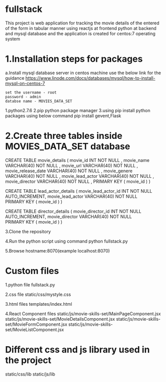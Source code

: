 # fullstack

This project is web application for tracking the movie details of the entered of the form in tabular manner using reactjs at frontend python at backend and mysql database and the application is created for centos:7 operating system

1.Installation steps for packages
==================================================================================================================

  a.Install mysql database server in centos machine use the below link for the guidance
  https://www.linode.com/docs/databases/mysql/how-to-install-mysql-on-centos-7
  
    set the username - root
    password - admin
    databse name - MOVIES_DATA_SET

  1.python2.7.6
  2.pip python package manager
  3.using pip install python packages using below command
    pip install gevent,Flask

2.Create three tables inside MOVIES_DATA_SET database 
===================================================================================================================


CREATE TABLE movie_details
(
  movie_id INT NOT NULL ,
  movie_name VARCHAR(40) NOT NULL , 
  movie_url VARCHAR(40) NOT NULL , 
  movie_release_date VARCHAR(40) NOT NULL , 
  movie_genere VARCHAR(40) NOT NULL ,
  movie_lead_actor VARCHAR(40) NOT NULL ,
  movie_director VARCHAR(40) NOT NULL ,
  PRIMARY KEY ( movie_id )
 )
 
 CREATE TABLE lead_actor_details
(
  movie_lead_actor_id INT NOT NULL AUTO_INCREMENT,
  movie_lead_actor VARCHAR(40) NOT NULL  
  PRIMARY KEY ( movie_id )
 )
 
 CREATE TABLE director_details
(
  movie_director_id INT NOT NULL AUTO_INCREMENT,
  movie_director VARCHAR(40) NOT NULL  
  PRIMARY KEY ( movie_id )
 )
 
 3.Clone the repository

 4.Run the python script using command python fullstack.py
 
 5.Browse hostname:8070(example localhost:8070)
 
 
 Custom files
 ========================================================================
 1.python file 
  fullstack.py
  
 2.css file
  static/css/mystyle.css
 
 3.html files
  templates/index.html
  
 4.React Component files
  static/js/movie-skills-set/MainPageComponent.jsx
  static/js/movie-skills-set/MovieDetailsComponent.jsx
  static/js/movie-skills-set/MovieFormComponent.jsx
  static/js/movie-skills-set/MovieListComponent.jsx
  
  Different css and js library used in the project
  ===================================================================
  static/css/lib
  static/js/lib
  
 
 

